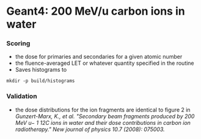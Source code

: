 # Geant4: 200 MeV/u carbon ions in water


### Scoring
* the dose for primaries and secondaries for a given atomic number 
* the fluence-averaged LET or whatever quantity specified in the routine
* Saves histograms to 
```
mkdir -p build/histograms
```


### Validation 
* the dose distributions for the ion fragments are identical to figure 2 in  
_Gunzert-Marx, K., et al. "Secondary beam fragments produced by 200 MeV u− 1 12C ions in water and their dose contributions in carbon ion radiotherapy." New journal of physics 10.7 (2008): 075003._


